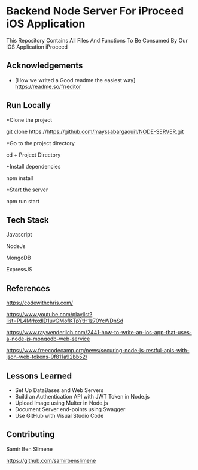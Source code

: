 
# Backend Node Server For iProceed iOS Application 

This Repository Contains All Files And Functions To Be Consumed By Our iOS Application iProceed


## Acknowledgements

 
 - [How we writed a Good readme the easiest way] https://readme.so/fr/editor

## Run Locally

*Clone the project


  git clone https://https://github.com/mayssabargaoui1/NODE-SERVER.git


*Go to the project directory


  cd + Project Directory


*Install dependencies


  npm install


*Start the server


  npm run start



## Tech Stack

Javascript

NodeJs

MongoDB

ExpressJS

## References 
https://codewithchris.com/

https://www.youtube.com/playlist?list=PL4MrhxdlD1uvGMofKTpYtH1z70YcWDnSd

https://www.raywenderlich.com/2441-how-to-write-an-ios-app-that-uses-a-node-js-mongodb-web-service

https://www.freecodecamp.org/news/securing-node-js-restful-apis-with-json-web-tokens-9f811a92bb52/
## Lessons Learned

* Set Up DataBases and Web Servers
* Build an Authentication API with JWT Token in Node.js
* Upload Image using Multer in Node.js
* Document Server end-points using Swagger
* Use GitHub with Visual Studio Code 




## Contributing

Samir Ben Slimene 

https://github.com/samirbenslimene